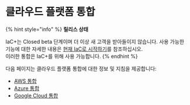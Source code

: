 # 클라우드 플랫폼 통합

{% hint style="info" %}
**릴리스 상태**

IaC+는 Closed beta 단계이며 더 이상 새 고객을 받아들이지 않습니다.
사용 가능한 기능에 대한 자세한 내용은 [현재 IaC로 시작하기](https://docs.snyk.io/scan-using-snyk/snyk-iac/getting-started-with-current-iac)를 참조하십시오.\
이러한 통합은 IaC+를 위해 사용 가능합니다.&#x20;
{% endhint %}

다음 페이지는 클라우드 플랫폼 통합에 대한 정보 및 지침을 제공합니다:

- [AWS 통합](../../scan-with-snyk/snyk-iac/cloud-platforms-integrations/aws-integration/)
- [Azure 통합](../../scan-with-snyk/snyk-iac/cloud-platforms-integrations/azure-integration-for-cloud-configurations/)
- [Google Cloud 통합](../../scan-with-snyk/snyk-iac/cloud-platforms-integrations/google-cloud-integration/)